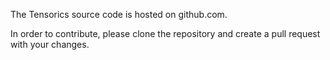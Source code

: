 The Tensorics source code is hosted on github.com.

In order to contribute, please clone the repository and create a pull request with your changes.
